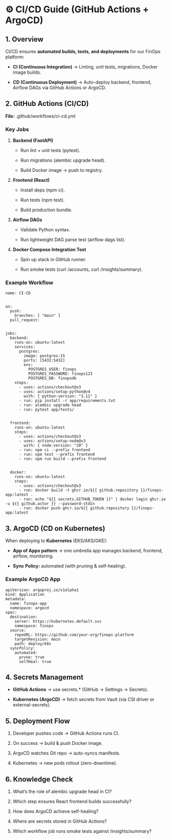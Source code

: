 ⚙️ CI/CD Guide (GitHub Actions + ArgoCD)
========================================

1\. Overview
------------

CI/CD ensures **automated builds, tests, and deployments** for our FinOps platform:

*   **CI (Continuous Integration)** → Linting, unit tests, migrations, Docker image builds.
    
*   **CD (Continuous Deployment)** → Auto-deploy backend, frontend, Airflow DAGs via GitHub Actions or ArgoCD.
    

2\. GitHub Actions (CI/CD)
--------------------------

**File:** .github/workflows/ci-cd.yml

### Key Jobs

1.  **Backend (FastAPI)**
    
    *   Run lint + unit tests (pytest).
        
    *   Run migrations (alembic upgrade head).
        
    *   Build Docker image → push to registry.
        
2.  **Frontend (React)**
    
    *   Install deps (npm ci).
        
    *   Run tests (npm test).
        
    *   Build production bundle.
        
3.  **Airflow DAGs**
    
    *   Validate Python syntax.
        
    *   Run lightweight DAG parse test (airflow dags list).
        
4.  **Docker Compose Integration Test**
    
    *   Spin up stack in GitHub runner.
        
    *   Run smoke tests (curl /accounts, curl /insights/summary).
        

### Example Workflow

```
name: CI-CD


on:
  push:
    branches: [ "main" ]
  pull_request:


jobs:
  backend:
    runs-on: ubuntu-latest
    services:
      postgres:
        image: postgres:15
        ports: [5432:5432]
        env:
          POSTGRES_USER: finops
          POSTGRES_PASSWORD: finops123
          POSTGRES_DB: finopsdb
    steps:
      - uses: actions/checkout@v3
      - uses: actions/setup-python@v4
        with: { python-version: "3.11" }
      - run: pip install -r app/requirements.txt
      - run: alembic upgrade head
      - run: pytest app/tests/


  frontend:
    runs-on: ubuntu-latest
    steps:
      - uses: actions/checkout@v3
      - uses: actions/setup-node@v3
        with: { node-version: "20" }
      - run: npm ci --prefix frontend
      - run: npm test --prefix frontend
      - run: npm run build --prefix frontend


  docker:
    runs-on: ubuntu-latest
    steps:
      - uses: actions/checkout@v3
      - run: docker build -t ghcr.io/${{ github.repository }}/finops-app:latest .
      - run: echo "${{ secrets.GITHUB_TOKEN }}" | docker login ghcr.io -u ${{ github.actor }} --password-stdin
      - run: docker push ghcr.io/${{ github.repository }}/finops-app:latest

```

3\. ArgoCD (CD on Kubernetes)
-----------------------------

When deploying to **Kubernetes** (EKS/AKS/GKE):

*   **App of Apps pattern** → one umbrella app manages backend, frontend, airflow, monitoring.
    
*   **Sync Policy:** automated (with pruning & self-healing).
    

### Example ArgoCD App

```
apiVersion: argoproj.io/v1alpha1
kind: Application
metadata:
  name: finops-app
  namespace: argocd
spec:
  destination:
    server: https://kubernetes.default.svc
    namespace: finops
  source:
    repoURL: https://github.com/your-org/finops-platform
    targetRevision: main
    path: deploy/k8s
  syncPolicy:
    automated:
      prune: true
      selfHeal: true

```

4\. Secrets Management
----------------------

*   **GitHub Actions** → use secrets.\* (GitHub → Settings → Secrets).
    
*   **Kubernetes (ArgoCD)** → fetch secrets from Vault (via CSI driver or external-secrets).
    

5\. Deployment Flow
-------------------

1.  Developer pushes code → GitHub Actions runs CI.
    
2.  On success → build & push Docker image.
    
3.  ArgoCD watches Git repo → auto-syncs manifests.
    
4.  Kubernetes → new pods rollout (zero-downtime).
    

6\. Knowledge Check
-------------------

1.  What’s the role of alembic upgrade head in CI?
    
2.  Which step ensures React frontend builds successfully?
    
3.  How does ArgoCD achieve self-healing?
    
4.  Where are secrets stored in GitHub Actions?
    
5.  Which workflow job runs smoke tests against /insights/summary?